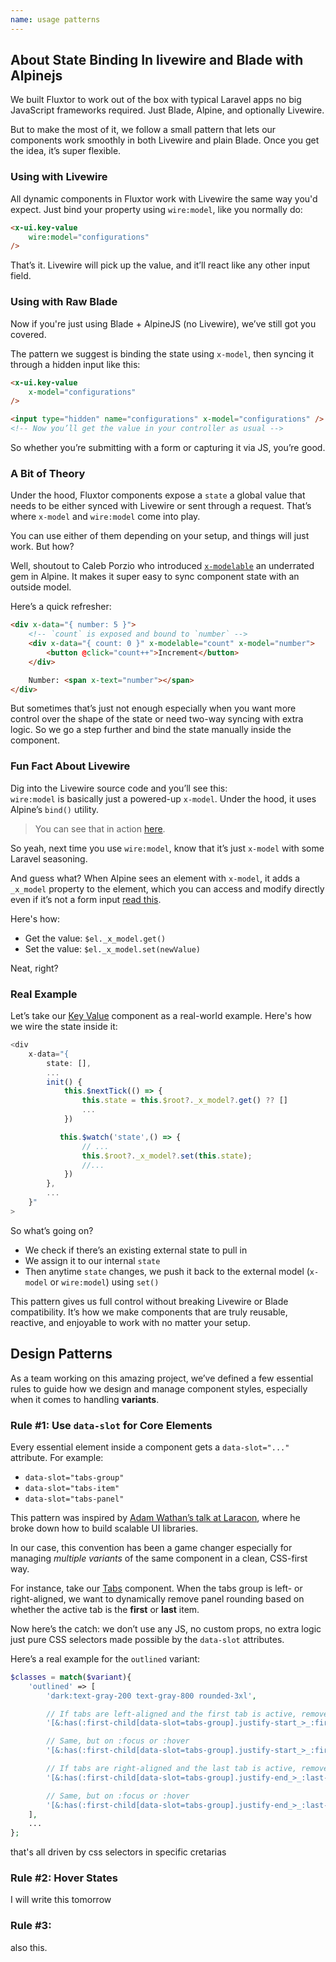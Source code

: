 ```yaml
---
name: usage patterns
---
```


## About State Binding In livewire and Blade with Alpinejs

We built Fluxtor to work out of the box with typical Laravel apps no big JavaScript frameworks required. Just Blade, Alpine, and optionally Livewire.

But to make the most of it, we follow a small pattern that lets our components work smoothly in both Livewire and plain Blade. Once you get the idea, it’s super flexible.



### Using with Livewire

All dynamic components in Fluxtor work with Livewire the same way you'd expect. Just bind your property using `wire:model`, like you normally do:

```html
<x-ui.key-value 
    wire:model="configurations" 
/>
```

That’s it. Livewire will pick up the value, and it’ll react like any other input field.



### Using with Raw Blade

Now if you're just using Blade + AlpineJS (no Livewire), we’ve still got you covered.

The pattern we suggest is binding the state using `x-model`, then syncing it through a hidden input like this:

```html
<x-ui.key-value 
    x-model="configurations" 
/>

<input type="hidden" name="configurations" x-model="configurations" />
<!-- Now you’ll get the value in your controller as usual -->
```

So whether you’re submitting with a form or capturing it via JS, you’re good.



### A Bit of Theory

Under the hood, Fluxtor components expose a `state` a global value that needs to be either synced with Livewire or sent through a request. That’s where `x-model` and `wire:model` come into play.

You can use either of them depending on your setup, and things will just work. But how?

Well, shoutout to Caleb Porzio who introduced [`x-modelable`](https://alpinejs.dev/directives/modelable) an underrated gem in Alpine. It makes it super easy to sync component state with an outside model.

Here’s a quick refresher:

```html
<div x-data="{ number: 5 }">
    <!-- `count` is exposed and bound to `number` -->
    <div x-data="{ count: 0 }" x-modelable="count" x-model="number">
        <button @click="count++">Increment</button>
    </div>

    Number: <span x-text="number"></span>
</div>
```

But sometimes that’s just not enough especially when you want more control over the shape of the state or need two-way syncing with extra logic. So we go a step further and bind the state manually inside the component.



### Fun Fact About Livewire

Dig into the Livewire source code and you’ll see this:  
`wire:model` is basically just a powered-up `x-model`. Under the hood, it uses Alpine’s `bind()` utility.

> You can see that in action [here](https://github.com/livewire/livewire/blob/main/js/directives/wire-model.js#L54).

So yeah, next time you use `wire:model`, know that it’s just `x-model` with some Laravel seasoning.

And guess what? When Alpine sees an element with `x-model`, it adds a `_x_model` property to the element, which you can access and modify directly even if it’s not a form input [read this](https://alpinejs.dev/directives/model#programmatic%20access).

Here's how:

- Get the value: `$el._x_model.get()`
- Set the value: `$el._x_model.set(newValue)`

Neat, right?



### Real Example

Let’s take our [Key Value](/docs/key-value) component as a real-world example. Here's how we wire the state inside it:

```js
<div
    x-data="{
        state: [],
        ...
        init() {
            this.$nextTick(() => {
                this.state = this.$root?._x_model?.get() ?? []
                ...
            })

           this.$watch('state',() => {
                // ...
                this.$root?._x_model?.set(this.state);
                //...
            })
        },
        ...
    }"
>
```

So what’s going on?

- We check if there’s an existing external state to pull in
- We assign it to our internal `state`
- Then anytime `state` changes, we push it back to the external model (`x-model` or `wire:model`) using `set()`

This pattern gives us full control without breaking Livewire or Blade compatibility. It’s how we make components that are truly reusable, reactive, and enjoyable to work with no matter your setup.

## Design Patterns

As a team working on this amazing project, we’ve defined a few essential rules to guide how we design and manage component styles, especially when it comes to handling **variants**.

### Rule #1: Use `data-slot` for Core Elements

Every essential element inside a component gets a `data-slot="..."` attribute. For example:

* `data-slot="tabs-group"`
* `data-slot="tabs-item"`
* `data-slot="tabs-panel"`

This pattern was inspired by [Adam Wathan’s talk at Laracon](https://www.youtube.com/watch?v=MrzrSFbxW7M), where he broke down how to build scalable UI libraries.

In our case, this convention has been a game changer especially for managing *multiple variants* of the same component in a clean, CSS-first way.

For instance, take our [Tabs](/docs/tabs) component. When the tabs group is left- or right-aligned, we want to dynamically remove panel rounding based on whether the active tab is the **first** or **last** item.

Now here’s the catch: we don’t use any JS, no custom props, no extra logic just pure CSS selectors made possible by the `data-slot` attributes.

Here’s a real example for the `outlined` variant:

```php
$classes = match($variant){
    'outlined' => [
        'dark:text-gray-200 text-gray-800 rounded-3xl',

        // If tabs are left-aligned and the first tab is active, remove top-left rounding from the panels
        '[&:has(:first-child[data-slot=tabs-group].justify-start_>_:first-child[data-active=true])_[data-slot=tabs-panel]]:rounded-tl-none',

        // Same, but on :focus or :hover
        '[&:has(:first-child[data-slot=tabs-group].justify-start_>_:first-child:is(:focus,:hover))_[data-slot=tabs-panel]]:rounded-tl-none',

        // If tabs are right-aligned and the last tab is active, remove top-right rounding from the panels
        '[&:has(:first-child[data-slot=tabs-group].justify-end_>_:last-child[data-active=true])_[data-slot=tabs-panel]]:rounded-tr-none',

        // Same, but on :focus or :hover
        '[&:has(:first-child[data-slot=tabs-group].justify-end_>_:last-child:is(:focus,:hover))_[data-slot=tabs-panel]]:rounded-tr-none',
    ],
    ...
};
```

that's all driven by css selectors in specific cretarias 

### Rule #2: Hover States

<!-- @todo -->
I will write this tomorrow

### Rule #3:
 <!--@todo  -->
also this.